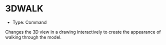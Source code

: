 # 3DWALK

- Type: Command

Changes the 3D view in a drawing interactively to create the appearance of walking through the model.
